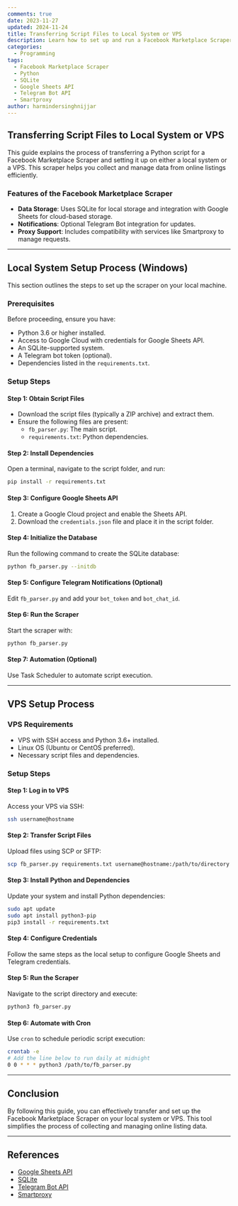 ```yaml
---
comments: true
date: 2023-11-27
updated: 2024-11-24
title: Transferring Script Files to Local System or VPS
description: Learn how to set up and run a Facebook Marketplace Scraper using Python, SQLite, Google Sheets API, and Telegram Bot API, either on a local system or VPS.
categories:
  - Programming
tags:
  - Facebook Marketplace Scraper
  - Python
  - SQLite
  - Google Sheets API
  - Telegram Bot API
  - Smartproxy
author: harmindersinghnijjar
---
```


## Transferring Script Files to Local System or VPS

This guide explains the process of transferring a Python script for a Facebook Marketplace Scraper and setting it up on either a local system or a VPS. This scraper helps you collect and manage data from online listings efficiently.

### Features of the Facebook Marketplace Scraper

- **Data Storage**: Uses SQLite for local storage and integration with Google Sheets for cloud-based storage.
- **Notifications**: Optional Telegram Bot integration for updates.
- **Proxy Support**: Includes compatibility with services like Smartproxy to manage requests.

---

## Local System Setup Process (Windows)

This section outlines the steps to set up the scraper on your local machine.

### Prerequisites

Before proceeding, ensure you have:

- Python 3.6 or higher installed.
- Access to Google Cloud with credentials for Google Sheets API.
- An SQLite-supported system.
- A Telegram bot token (optional).
- Dependencies listed in the `requirements.txt`.

### Setup Steps

#### Step 1: Obtain Script Files

- Download the script files (typically a ZIP archive) and extract them.
- Ensure the following files are present:
  - `fb_parser.py`: The main script.
  - `requirements.txt`: Python dependencies.

#### Step 2: Install Dependencies

Open a terminal, navigate to the script folder, and run:

```bash
pip install -r requirements.txt
```

#### Step 3: Configure Google Sheets API

1. Create a Google Cloud project and enable the Sheets API.
2. Download the `credentials.json` file and place it in the script folder.

#### Step 4: Initialize the Database

Run the following command to create the SQLite database:

```bash
python fb_parser.py --initdb
```

#### Step 5: Configure Telegram Notifications (Optional)

Edit `fb_parser.py` and add your `bot_token` and `bot_chat_id`.

#### Step 6: Run the Scraper

Start the scraper with:

```bash
python fb_parser.py
```

#### Step 7: Automation (Optional)

Use Task Scheduler to automate script execution.

---

## VPS Setup Process

### VPS Requirements

- VPS with SSH access and Python 3.6+ installed.
- Linux OS (Ubuntu or CentOS preferred).
- Necessary script files and dependencies.

### Setup Steps

#### Step 1: Log in to VPS

Access your VPS via SSH:

```bash
ssh username@hostname
```

#### Step 2: Transfer Script Files

Upload files using SCP or SFTP:

```bash
scp fb_parser.py requirements.txt username@hostname:/path/to/directory
```

#### Step 3: Install Python and Dependencies

Update your system and install Python dependencies:

```bash
sudo apt update
sudo apt install python3-pip
pip3 install -r requirements.txt
```

#### Step 4: Configure Credentials

Follow the same steps as the local setup to configure Google Sheets and Telegram credentials.

#### Step 5: Run the Scraper

Navigate to the script directory and execute:

```bash
python3 fb_parser.py
```

#### Step 6: Automate with Cron

Use `cron` to schedule periodic script execution:

```bash
crontab -e
# Add the line below to run daily at midnight
0 0 * * * python3 /path/to/fb_parser.py
```

---

## Conclusion

By following this guide, you can effectively transfer and set up the Facebook Marketplace Scraper on your local system or VPS. This tool simplifies the process of collecting and managing online listing data.

---

## References

- [Google Sheets API](https://developers.google.com/sheets/api)
- [SQLite](https://www.sqlite.org/index.html)
- [Telegram Bot API](https://core.telegram.org/bots/api)
- [Smartproxy](https://dashboard.smartproxy.com)